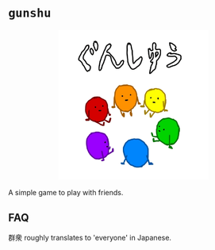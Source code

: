 # `gunshu`

<p align="center">
<img src="./asset/art/logo/gunshu.png" width=60% height=60%>
</p>

A simple game to play with friends.

## FAQ

群衆 roughly translates to 'everyone' in Japanese.
